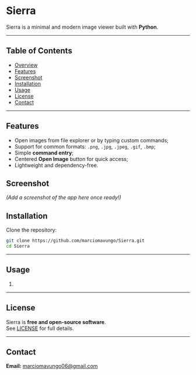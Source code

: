 # Sierra

Sierra is a minimal and modern image viewer built with **Python**.  

---

## Table of Contents
- [Overview](#overview)
- [Features](#features)
- [Screenshot](#Screenshot)
- [Installation](#installation)
- [Usage](#usage)
- [License](#license)
- [Contact](#contact)

---


## Features
- Open images from file explorer or by typing custom commands;
- Support for common formats: `.png`, `.jpg`, `.jpeg`, `.gif`, `.bmp`;
- Simple **command entry**;
- Centered **Open Image** button for quick access;
- Lightweight and dependency-free.

## Screenshot
*(Add a screenshot of the app here once ready!)*

## Installation
Clone the repository:
```bash
git clone https://github.com/marciomavungo/Sierra.git
cd Sierra
```

---

## Usage
1. 

---

## License
Sierra is **free and open-source software**.  
See [LICENSE](LICENSE) for full details.

---

## Contact
**Email:** marciomavungo06@gmail.com
